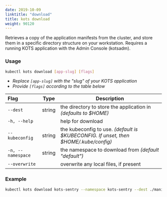 ```yaml
---
date: 2019-10-09
linktitle: "download"
title: kots download
weight: 90120
---
```


Retrieves a copy of the application manifests from the cluster, and store them in a specific directory structure on your workstation. Requires a running KOTS application with the Admin Console (kotsadm).

### Usage
```bash
kubectl kots download [app-slug] [flags]
```
* _Replace `[app-slug]` with the "slug" of your KOTS application_ 
* _Provide `[flags]` according to the table below_ 

| Flag                 | Type | Description |
|:----------------------|------|-------------|
| `--dest` | string |        the directory to store the application in _(defaults to $HOME)_ |
| `-h, --help`   |  |           help for download |
| `--kubeconfig` | string |  the kubeconfig to use. _(default is $KUBECONFIG. If unset, then $HOME/.kube/config)_ |
| `-n, --namespace` | string |    the namespace to download from _(default "default")_ |
| `--overwrite` |   |       overwrite any local files, if present |

### Example
```bash
kubectl kots download kots-sentry --namespace kots-sentry --dest ./manifests --overwrite
```